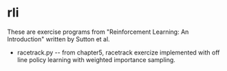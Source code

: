 # rli

These are exercise programs from "Reinforcement Learning: An Introduction" written by Sutton et al.

- racetrack.py
-- from chapter5, racetrack exercize implemented with off line policy learning with weighted importance sampling. 
